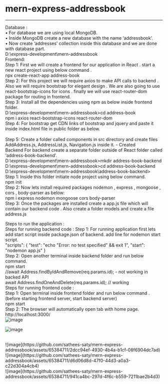 # mern-express-addressbook

<html>
<hr>
Database :
</hr>
<br>
•	For database we are using local MongoDB.
<br>
•	Inside MongoDB create a new database with the name ‘addressbook’.
<br>
•	Now create ‘addresses’ collection inside this database and we are done with database part.
<br>
D:\express-development\mern-addressbook


<br>
Frontend:
<br>
Step 1: First we will create a frontend for our application in React . start a new react project using below command .
<br>
npx create-react-app address-book
<br>
Step 2: For this project we will require axios to make API calls to backend . Also we will require bootstrap for elegant design . We are also going to use react-bootstrap-icons for icons . finally we will use react-router-dom package for routing in frontend.
<br>
Step 3: Install all the dependencies using npm as below inside frontend folder.
<br>
D:\express-development\mern-addressbook>cd address-book
<br>
npm i axios react-bootstrap-icons react-router-dom
<br>
Step 4: For bootstrap get CDN links of bootstrap and jquery and paste it inside index.html file in public folder as below.
<br>
<link href=”https://cdn.jsdelivr.net/npm/bootstrap@5.0.2/dist/css/bootstrap.min.css” rel=”stylesheet” integrity=”sha384-EVSTQN3/azprG1Anm3QDgpJLIm9Nao0Yz1ztcQTwFspd3yD65VohhpuuCOmLASjC” crossorigin=”anonymous”>
<script src=”https://cdn.jsdelivr.net/npm/bootstrap@5.0.2/dist/js/bootstrap.bundle.min.js” integrity=”sha384-MrcW6ZMFYlzcLA8Nl+NtUVF0sA7MsXsP1UyJoMp4YLEuNSfAP+JcXn/tWtIaxVXM” crossorigin=”anonymous”></script>
<script src=”https://code.jquery.com/jquery-3.7.1.min.js” integrity=”sha256-/JqT3SQfawRcv/BIHPThkBvs0OEvtFFmqPF/lYI/Cxo=” crossorigin=”anonymous”></script>
<br>
Step 5: Create a folder called components in src directory and create files AddAddress.js, AddressList.js, Navigation.js inside it. - Created
<br>
Backend
For backend create a separate folder outside of React folder called ‘address-book-backend’.
<br>
D:\express-development\mern-addressbook>mkdir address-book-backend
<br>
D:\express-development\mern-addressbook>cd address-book-backend
<br>
D:\express-development\mern-addressbook\address-book-backend>
<br>
Step 1: Inside this folder initiate node project using below command.
<br>
npm init
<br>
Step 2: Now lets install required packages nodemon , express , mongoose , cors , body-parser as below:
<br>
npm i express nodemon mongoose cors body-parser
<br>
Step 3: Once the packages are installed create a app.js file which will contain our backend code . Also create a folder models and create a file address.js
<br>

Steps to run the application :
<br>
Steps for running backend code :
Step 1: For running application first lets add start script inside package.json of backend. add line for nodemon start script.
<br>
"scripts": {
    "test": "echo \"Error: no test specified\" && exit 1",
    "start": "nodemon app.js"
}
<br>
Step 2: Open another terminal inside backend folder and run below command. 
<br>
npm start
<br>
//await Address.findByIdAndRemove(req.params.id); - not working in backed API
<br>
await Address.findOneAndDelete(req.params.id); // working 
<br>
Steps for running frontend code :
<br>
Step 1: Open terminal inside frontend folder and run below command . (before starting frontend server, start backend server)
<br>
npm start 
<br>
Step 2: The browser will automatically open tab with home page. http://localhost:3000/
<br>
![image](https://github.com/sathees-saty/mern-express-addressbook/assets/65384711/e3fa61f1-987c-4415-ac43-e3eff48eecb2)
<br>

![image](https://github.com/sathees-saty/mern-express-addressbook/assets/65384711/8b858294-3044-4c20-acb6-4f7f4303fc4b)

<br>
![image](https://github.com/sathees-saty/mern-express-addressbook/assets/65384711/2dcc94ef-4930-4b4a-b1cf-08f6904dc7ad)

<br>
![image](https://github.com/sathees-saty/mern-express-addressbook/assets/65384711/d6d06d8d-47f0-44d3-a0a3-c22d304a4cb4)
<br>
![image](https://github.com/sathees-saty/mern-express-addressbook/assets/65384711/941ca4bc-297d-4f6c-b559-7211bae2b4d3)

</html>
